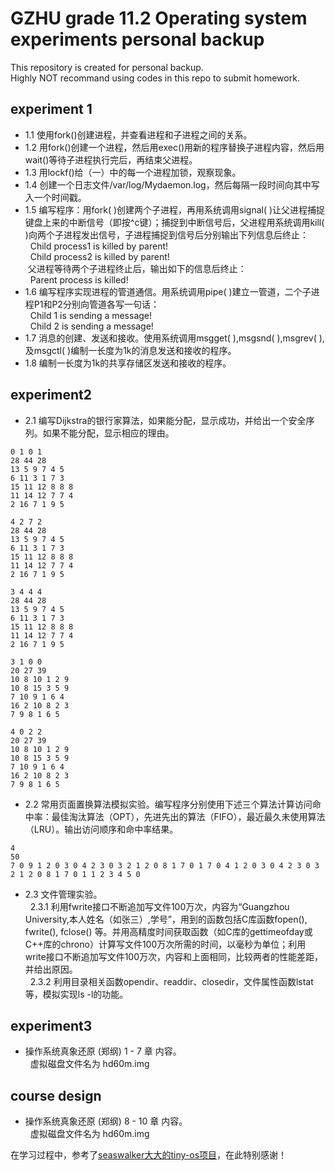 GZHU grade 11.2 Operating system experiments personal backup  
====
This repository is created for personal backup.  
Highly NOT recommand using codes in this repo to submit homework.  

experiment 1  
---
* 1.1 使用fork()创建进程，并查看进程和子进程之间的关系。
* 1.2 用fork()创建一个进程，然后用exec()用新的程序替换子进程内容，然后用wait()等待子进程执行完后，再结束父进程。
* 1.3 用lockf()给（一）中的每一个进程加锁，观察现象。
* 1.4 创建一个日志文件/var/log/Mydaemon.log，然后每隔一段时间向其中写入一个时间戳。
* 1.5 编写程序：用fork( )创建两个子进程，再用系统调用signal( )让父进程捕捉键盘上来的中断信号（即按^c键）；捕捉到中断信号后，父进程用系统调用kill( )向两个子进程发出信号，子进程捕捉到信号后分别输出下列信息后终止：  
&nbsp;&nbsp;Child process1 is killed by parent!  
&nbsp;&nbsp;Child process2 is killed by parent!  
&nbsp;父进程等待两个子进程终止后，输出如下的信息后终止：  
&nbsp;&nbsp;Parent process is killed!  
* 1.6 编写程序实现进程的管道通信。用系统调用pipe( )建立一管道，二个子进程P1和P2分别向管道各写一句话：  
&nbsp;&nbsp;Child 1 is sending a message!  
&nbsp;&nbsp;Child 2 is sending a message!
* 1.7 消息的创建、发送和接收。使用系统调用msgget( ),msgsnd( ),msgrev( ),及msgctl( )编制一长度为1k的消息发送和接收的程序。
* 1.8 编制一长度为1k的共享存储区发送和接收的程序。

experiment2
---
* 2.1 编写Dijkstra的银行家算法，如果能分配，显示成功，并给出一个安全序列。如果不能分配，显示相应的理由。  
```Test data1
0 1 0 1
28 44 28
13 5 9 7 4 5
6 11 3 1 7 3
15 11 12 8 8 8
11 14 12 7 7 4
2 16 7 1 9 5
```
```Test data2
4 2 7 2
28 44 28
13 5 9 7 4 5
6 11 3 1 7 3
15 11 12 8 8 8
11 14 12 7 7 4
2 16 7 1 9 5
```
```Test data3
3 4 4 4
28 44 28
13 5 9 7 4 5
6 11 3 1 7 3
15 11 12 8 8 8
11 14 12 7 7 4
2 16 7 1 9 5
```
```Test data4
3 1 0 0
20 27 39
10 8 10 1 2 9
10 8 15 3 5 9
7 10 9 1 6 4
16 2 10 8 2 3
7 9 8 1 6 5
```
```Test data5
4 0 2 2
20 27 39
10 8 10 1 2 9
10 8 15 3 5 9
7 10 9 1 6 4
16 2 10 8 2 3
7 9 8 1 6 5
```
* 2.2 常用页面置换算法模拟实验。编写程序分别使用下述三个算法计算访问命中率：最佳淘汰算法（OPT），先进先出的算法（FIFO），最近最久未使用算法（LRU）。输出访问顺序和命中率结果。
```Test data
4
50
7 0 9 1 2 0 3 0 4 2 3 0 3 2 1 2 0 8 1 7 0 1 7 0 4 1 2 0 3 0 4 2 3 0 3 2 1 2 0 8 1 7 0 1 1 2 3 4 5 0
```
* 2.3 文件管理实验。  
&nbsp;&nbsp;2.3.1 利用fwrite接口不断追加写文件100万次，内容为“Guangzhou University,本人姓名（如张三）,学号”，用到的函数包括C库函数fopen(), fwrite(), fclose() 等。并用高精度时间获取函数（如C库的gettimeofday或C++库的chrono）计算写文件100万次所需的时间，以毫秒为单位；利用write接口不断追加写文件100万次，内容和上面相同，比较两者的性能差距，并给出原因。  
&nbsp;&nbsp;2.3.2 利用目录相关函数opendir、readdir、closedir，文件属性函数lstat等，模拟实现ls -l的功能。  

experiment3  
---
* 操作系统真象还原 (郑纲)  1 - 7 章 内容。  
&nbsp;&nbsp;虚拟磁盘文件名为 hd60m.img

course design  
---
* 操作系统真象还原 (郑纲)  8 - 10 章 内容。  
&nbsp;&nbsp;虚拟磁盘文件名为 hd60m.img

在学习过程中，参考了[seaswalker大大的tiny-os项目](https://github.com/seaswalker/tiny-os)，在此特别感谢！
